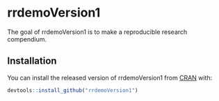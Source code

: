 
<!-- README.md is generated from README.Rmd. Please edit that file -->

# rrdemoVersion1

<!-- badges: start -->

<!-- badges: end -->

The goal of rrdemoVersion1 is to make a reproducible research
compendium.

## Installation

You can install the released version of rrdemoVersion1 from
[CRAN](https://CRAN.R-project.org) with:

``` r
devtools::install_github("rrdemoVersion1")
```
